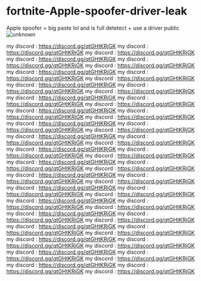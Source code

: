 # fortnite-Apple-spoofer-driver-leak

Apple spoofer = big paste lol
and is full detetect + use a driver public![unknown](https://user-images.githubusercontent.com/93995570/163653454-7ff2fdf2-bd1f-475b-b745-cb415f2dbb9b.png)


my discord : https://discord.gg/qtGHtKRjGK
my discord : https://discord.gg/qtGHtKRjGK
my discord : https://discord.gg/qtGHtKRjGK
my discord : https://discord.gg/qtGHtKRjGK
my discord : https://discord.gg/qtGHtKRjGK
my discord : https://discord.gg/qtGHtKRjGK
my discord : https://discord.gg/qtGHtKRjGK
my discord : https://discord.gg/qtGHtKRjGK
my discord : https://discord.gg/qtGHtKRjGK
my discord : https://discord.gg/qtGHtKRjGK
my discord : https://discord.gg/qtGHtKRjGK
my discord : https://discord.gg/qtGHtKRjGK
my discord : https://discord.gg/qtGHtKRjGK
my discord : https://discord.gg/qtGHtKRjGK
my discord : https://discord.gg/qtGHtKRjGK
my discord : https://discord.gg/qtGHtKRjGK
my discord : https://discord.gg/qtGHtKRjGK
my discord : https://discord.gg/qtGHtKRjGK
my discord : https://discord.gg/qtGHtKRjGK
my discord : https://discord.gg/qtGHtKRjGK
my discord : https://discord.gg/qtGHtKRjGK
my discord : https://discord.gg/qtGHtKRjGK
my discord : https://discord.gg/qtGHtKRjGK
my discord : https://discord.gg/qtGHtKRjGK
my discord : https://discord.gg/qtGHtKRjGK
my discord : https://discord.gg/qtGHtKRjGK
my discord : https://discord.gg/qtGHtKRjGK
my discord : https://discord.gg/qtGHtKRjGK
my discord : https://discord.gg/qtGHtKRjGK
my discord : https://discord.gg/qtGHtKRjGK
my discord : https://discord.gg/qtGHtKRjGK
my discord : https://discord.gg/qtGHtKRjGK
my discord : https://discord.gg/qtGHtKRjGK
my discord : https://discord.gg/qtGHtKRjGK
my discord : https://discord.gg/qtGHtKRjGK
my discord : https://discord.gg/qtGHtKRjGK
my discord : https://discord.gg/qtGHtKRjGK
my discord : https://discord.gg/qtGHtKRjGK
my discord : https://discord.gg/qtGHtKRjGK
my discord : https://discord.gg/qtGHtKRjGK
my discord : https://discord.gg/qtGHtKRjGK
my discord : https://discord.gg/qtGHtKRjGK
my discord : https://discord.gg/qtGHtKRjGK
my discord : https://discord.gg/qtGHtKRjGK
my discord : https://discord.gg/qtGHtKRjGK
my discord : https://discord.gg/qtGHtKRjGK
my discord : https://discord.gg/qtGHtKRjGK
my discord : https://discord.gg/qtGHtKRjGK
my discord : https://discord.gg/qtGHtKRjGK
my discord : https://discord.gg/qtGHtKRjGK
my discord : https://discord.gg/qtGHtKRjGK
my discord : https://discord.gg/qtGHtKRjGK
my discord : https://discord.gg/qtGHtKRjGK
my discord : https://discord.gg/qtGHtKRjGK
